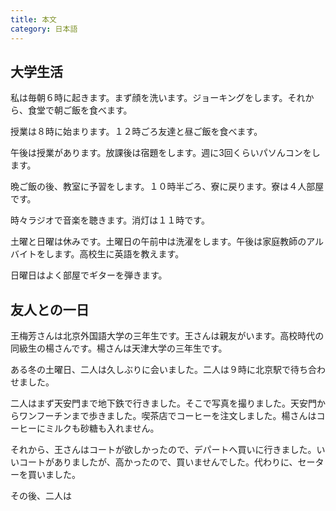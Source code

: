 ```yaml
---
title: 本文
category: 日本語
---
```


## 大学生活

私は毎朝６時に起きます。まず顔を洗います。ジョーキングをします。それから、食堂で朝ご飯を食べます。

授業は８時に始まります。１２時ごろ友達と昼ご飯を食べます。

午後は授業があります。放課後は宿題をします。週に3回くらいパソんコンをします。

晩ご飯の後、教室に予習をします。１０時半ごろ、寮に戻ります。寮は４人部屋です。

時々ラジオで音楽を聴きます。消灯は１１時です。

土曜と日曜は休みです。土曜日の午前中は洗濯をします。午後は家庭教師のアルバイトをします。高校生に英語を教えます。

日曜日はよく部屋でギターを弾きます。

## 友人との一日

王梅芳さんは北京外国語大学の三年生です。王さんは親友がいます。高校時代の同級生の楊さんです。楊さんは天津大学の三年生です。

ある冬の土曜日、二人は久しぶりに会いました。二人は９時に北京駅で待ち合わせました。

二人はまず天安門まで地下鉄で行きました。そこで写真を撮りました。天安門からワンフーチンまで歩きました。喫茶店でコーヒーを注文しました。楊さんはコーヒーにミルクも砂糖も入れません。

それから、王さんはコートが欲しかったので、デパートへ買いに行きました。いいコートがありましたが、高かったので、買いませんでした。代わりに、セーターを買いました。

その後、二人は